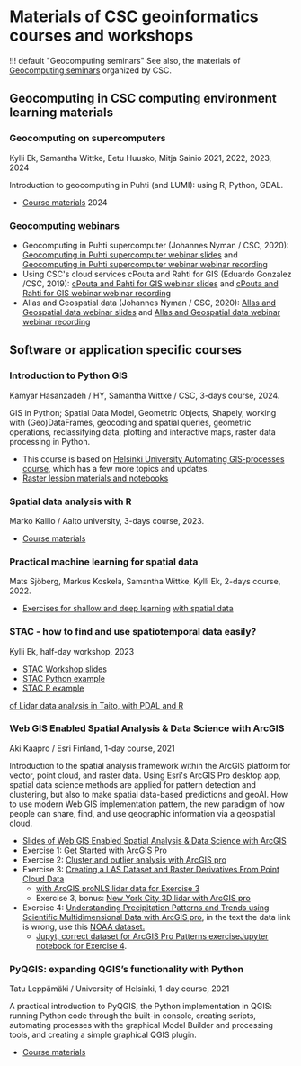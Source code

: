 # Materials of CSC geoinformatics courses and workshops

!!! default "Geocomputing seminars"
See also, the materials of [Geocomputing seminars](geocomputing-seminars.md) organized by CSC. 

## Geocomputing in CSC computing environment learning materials 
 
### Geocomputing on supercomputers 
 
Kylli Ek, Samantha Wittke, Eetu Huusko, Mitja Sainio 2021, 2022, 2023, 2024 
 
Introduction to geocomputing in Puhti (and LUMI): using R, Python, GDAL.  
 
*   [Course materials](https://csc-training.github.io/geocomputing_course/) 2024 
 
### Geocomputing webinars 
 
*   Geocomputing in Puhti supercomputer (Johannes Nyman / CSC, 2020): [Geocomputing in Puhti supercomputer webinar slides](https://webinars.a3s.fi/2020-puhti-for-gis.pdf) and [Geocomputing in Puhti supercomputer webinar webinar recording](http://youtu.be/PrgMFna3DKw)  
*   Using CSC's cloud services cPouta and Rahti for GIS (Eduardo Gonzalez /CSC, 2019): [cPouta and Rahti for GIS webinar slides](https://webinars.a3s.fi/2019-04-24-webinar-csc-cloud-services-for-gis.pdf) and [cPouta and Rahti for GIS webinar webinar recording](http://youtu.be/8szDsp_33lU)  
*   Allas and Geospatial data (Johannes Nyman / CSC, 2020): [Allas and Geospatial data webinar slides](https://webinars.a3s.fi/2020-allas-geospatial-data.pdf) and [Allas and Geospatial data webinar webinar recording](http://youtu.be/mnFXe2-dJ_g) 
  
## Software or application specific courses 
 
### Introduction to Python GIS 
 
Kamyar Hasanzadeh / HY, Samantha Wittke / CSC, 3-days course, 2024. 
 
GIS in Python; Spatial Data Model, Geometric Objects, Shapely, working with (Geo)DataFrames, geocoding and spatial queries, geometric operations, reclassifying data, plotting and interactive maps, raster data processing in Python. 
 
*   This course is based on [Helsinki University Automating GIS-processes course](https://autogis-site.readthedocs.io/en/latest/), which has a few more topics and updates. 
*   [Raster lession materials and notebooks](https://github.com/Automating-GIS-processes/csc-intensive-course/tree/main/Day-3/Lesson-7) 
 
### Spatial data analysis with R 
 
Marko Kallio / Aalto university, 3-days course, 2023. 
 
*   [Course materials](https://github.com/csc-training/r-spatial-course) 
 
### Practical machine learning for spatial data 
 
Mats Sjöberg, Markus Koskela, Samantha Wittke, Kylli Ek, 2-days course, 2022. 
 
*   [Exercises for shallow and deep learning](https://github.com/csc-training/GeoML) [with spatial data](https://github.com/csc-training/geocomputing/tree/master/machineLearning) 
 
### STAC - how to find and use spatiotemporal data easily? 
 
Kylli Ek, half-day workshop, 2023 
 
*   [STAC Workshop slides](https://gis-workshops.a3s.fi/2023-06-13-stac-workshop.pdf) 
*   [STAC Python example](https://github.com/csc-training/geocomputing/blob/master/python/STAC/STAC_CSC_example.ipynb) 
*   [STAC R example](https://github.com/csc-training/geocomputing/blob/master/R/STAC/STAC_CSC_example.Rmd) 
 
[of Lidar data analysis in Taito, with PDAL and R](https://gis-courses.a3s.fi/2019-03-05-lidar.zip) 
 
### Web GIS Enabled Spatial Analysis & Data Science with ArcGIS 
 
Aki Kaapro / Esri Finland, 1-day course, 2021 
 
Introduction to the spatial analysis framework within the ArcGIS platform for vector, point cloud, and raster data. Using Esri's ArcGIS Pro desktop app, spatial data science methods are applied for pattern detection and clustering, but also to make spatial data-based predictions and geoAI. How to use modern Web GIS implementation pattern, the new paradigm of how people can share, find, and use geographic information via a geospatial cloud. 
 
*   [Slides of Web GIS Enabled Spatial Analysis & Data Science with ArcGIS](https://a3s.fi/gis-courses/arcpro_2020/CSC_WebGIS_Enabled_Spatial_Data_Science_and_Spatial_Analysis_2021.pdf) 
*   Exercise 1: [Get Started with ArcGIS Pro](https://learn.arcgis.com/en/projects/get-started-with-arcgis-pro/) 
*   Exercise 2: [Cluster and outlier analysis with ArcGIS pro](https://a3s.fi/gis-courses/arcpro_2020/Cluster_and_Outlier_Analysis.pdf) 
*   Exercise 3: [Creating a LAS Dataset and Raster Derivatives From Point Cloud Data](https://a3s.fi/gis-courses/arcpro_2020/LAS_Dataset_Exercise.pdf) 
    *   [with ArcGIS pro](https://a3s.fi/gis-courses/arcpro_2020/LAS_Dataset_Exercise.pdf)[NLS lidar data for Exercise 3](https://a3s.fi/gis-courses/arcpro_2020/las_tiedosto.zip) 
    *   Exercise 3, bonus: [New York City 3D lidar with ArcGIS pro](https://www.arcgis.com/home/item.html?id=d869fa255fd44726ae6e40264e290df1) 
*   Exercise 4: [Understanding Precipitation Patterns and Trends using Scientific Multidimensional Data with ArcGIS pro](https://www.esri.com/arcgis-blog/products/arcgis/imagery/precipitation-patterns-and-trends-predictions-multidimensional-data/), in the text the data link is wrong, use this [NOAA dataset.](https://a3s.fi/gis-courses/arcpro_2020/precip.mon.total.v501.nc) 
    *   [Jupyt, correct dataset for ArcGIS Pro Patterns exercise](https://a3s.fi/gis-courses/arcpro_2020/precip.mon.total.v501.nc)[Jupyter notebook for Exercise 4](https://a3s.fi/gis-courses/arcpro_2020/NOAA_Precipitation_raw.ipynb). 
 
### PyQGIS: expanding QGIS’s functionality with Python 
 
Tatu Leppämäki / University of Helsinki, 1-day course, 2021 
 
A practical introduction to PyQGIS, the Python implementation in QGIS: running Python code through the built-in console, creating scripts, automating processes with the graphical Model Builder and processing tools, and creating a simple graphical QGIS plugin. 
 
*   [Course materials](https://github.com/csc-training/pyqgis) 
